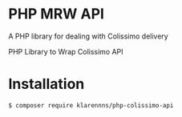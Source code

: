 PHP MRW API
===========

A PHP library for dealing with Colissimo delivery

PHP Library to Wrap Colissimo API

# Installation

```
$ composer require klarennns/php-colissimo-api
```